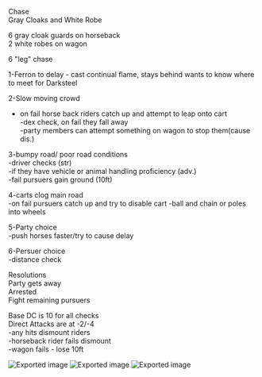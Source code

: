 Chase  
Gray Cloaks and White Robe
 
6 gray cloak guards on horseback  
2 white robes on wagon
 
6 "leg" chase
 
1-Ferron to delay - cast continual flame, stays behind wants to know where to meet for Darksteel
 
2-Slow moving crowd  
- on fail horse back riders catch up and attempt to leap onto cart  
-dex check, on fail they fall away  
-party members can attempt something on wagon to stop them(cause dis.)
 
3-bumpy road/ poor road conditions  
-driver checks (str)  
-if they have vehicle or animal handling proficiency (adv.)  
-fail pursuers gain ground (10ft)
 
4-carts clog main road  
-on fail pursuers catch up and try to disable cart -ball and chain or poles into wheels
 
5-Party choice  
-push horses faster/try to cause delay
 
6-Persuer choice  
-distance check
 
Resolutions  
Party gets away  
Arrested  
Fight remaining pursuers
 
Base DC is 10 for all checks  
Direct Attacks are at -2/-4  
-any hits dismount riders  
-horseback rider fails dismount  
-wagon fails - lose 10ft
 
![Exported image](Exported%20image%2020240725171515-0.png) ![Exported image](Exported%20image%2020240725171515-1.png) ![Exported image](Exported%20image%2020240725171515-2.png)